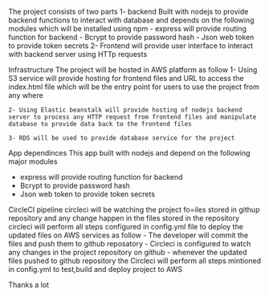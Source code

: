 The project consists of two parts
1- backend 
   Built with nodejs to provide backend functions to interact with database and depends on the following modules which will be installed using npm
     - express will provide routing function for backend
     - Bcrypt to provide password hash
     - Json web token to provide token secrets
2- Frontend
   will provide user interface to interact with backend server using HTTp requests

Infrastructure
  The project will be hosted in AWS platform as follow
    1- Using S3 service will provide hosting for frontend files and URL to access the index.html file which will be the entry point for users to use the project from any where

    2- Using Elastic beanstalk will provide hosting of nodejs backend server to process any HTTP request from frontend files and manipulate database to provide data back to the frontend files 

    3- RDS will be used to provide database service for the project

App dependinces
   This app built with nodejs and depend on the following major modules
   - express will provide routing function for backend
   - Bcrypt to provide password hash
   - Json web token to provide token secrets

CircleCI pipeline
  circleci will be watching the project fo=iles stored in githup repository and any change happen in the files stored in the repository circleci will perform all steps configured in config.yml file to deploy the updated  files on AWS services as follow
     - The developer will commit the files and push them to github reposatory
     - Circleci is configured to watch any changes in the project repository on github 
     - whenever the updated files pushed to github repository the Circleci will perform all steps mintioned in config.yml to test,build and deploy project to AWS


Thanks a lot
    


